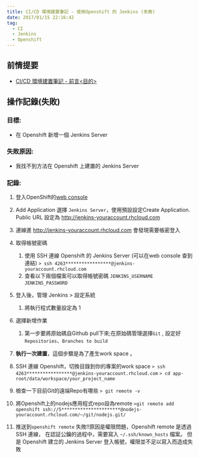 ```yaml
---
title: CI/CD 環境建置筆記 - 使用Openshift 的 Jenkins (失敗)
date: 2017/01/15 22:16:42
tag:
  - CI
  - Jenkins
  - Openshift
---
```


## 前情提要

- [CI/CD 環境建置筆記 - 前言<目的>](/2017/01/15/ci_use_jenkins/)

## 操作記錄(失敗)

### 目標: 

- 在 Openshift 新增一個 Jenkins Server

### 失敗原因: 

- 我找不到方法在 Openshift 上建置的 Jenkins Server 

### 記錄:

1. 登入OpenShift的[web console](https://openshift.redhat.com/app/console/applications)
2. Add Application 選擇 `Jenkins Server`，使用預設設定Create Application.  
Public URL 設定為 http://jenkins-youraccount.rhcloud.com
3. 連線進 http://jenkins-youraccount.rhcloud.com 會發現需要帳密登入
4. 取得帳號密碼
	1. 使用 SSH 連線 Openshift 的 Jenkins Server (可以在web console 查到連結)
		`> ssh 4263*****************@jenkins-youraccount.rhcloud.com`
	2. 查看以下兩個檔案可以取得帳號密碼
	`JENKINS_USERNAME`
	`JENKINS_PASSWORD` 
	
	 
5. 登入後，管理 Jenkins > 設定系統
	1. 將執行程式數量設定為 1 
6. 選擇新增作業
	1. 第一步要將原始碼自Github pull下來;在原始碼管理選擇`Git` , 設定好`Repositories`、`Branches to build`
	
7. **執行一次建置**，這個步驟是為了產生work space 。 
8.  SSH 連線 Openshift，切換目錄到你的專案的work space 
	`> ssh 4263*****************@jenkins-youraccount.rhcloud.com`
	`> cd app-root/data/workspace/your_project_name`
9.  檢查一下目前Git的遠端Repo有哪些
	`> git remote -v`
10. 將Openshift上的nodejs應用程式repo設為remote
	`>git remote add openshift ssh://5**********************@nodejs-youraccount.rhcloud.com/~/git/nodejs.git/`
11. 推送到`openshift remote`
失敗!!原因是權限問題，Openshift remote 是透過 SSH 連線，
在認証公鑰的過程中，需要寫入 `~/.ssh/known_hosts` 檔案。
但是 Openshift 建立的 Jenkins Server 登入帳號，權限並不足以寫入而造成失敗

